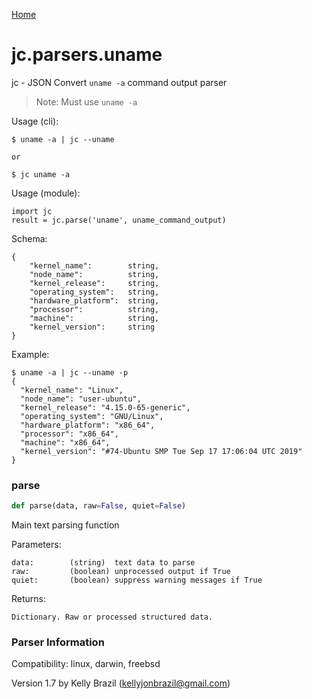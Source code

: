 [Home](https://kellyjonbrazil.github.io/jc/)
<a id="jc.parsers.uname"></a>

# jc.parsers.uname

jc - JSON Convert `uname -a` command output parser

> Note: Must use `uname -a`

Usage (cli):

    $ uname -a | jc --uname

    or

    $ jc uname -a

Usage (module):

    import jc
    result = jc.parse('uname', uname_command_output)

Schema:

    {
        "kernel_name":        string,
        "node_name":          string,
        "kernel_release":     string,
        "operating_system":   string,
        "hardware_platform":  string,
        "processor":          string,
        "machine":            string,
        "kernel_version":     string
    }

Example:

    $ uname -a | jc --uname -p
    {
      "kernel_name": "Linux",
      "node_name": "user-ubuntu",
      "kernel_release": "4.15.0-65-generic",
      "operating_system": "GNU/Linux",
      "hardware_platform": "x86_64",
      "processor": "x86_64",
      "machine": "x86_64",
      "kernel_version": "#74-Ubuntu SMP Tue Sep 17 17:06:04 UTC 2019"
    }

<a id="jc.parsers.uname.parse"></a>

### parse

```python
def parse(data, raw=False, quiet=False)
```

Main text parsing function

Parameters:

    data:        (string)  text data to parse
    raw:         (boolean) unprocessed output if True
    quiet:       (boolean) suppress warning messages if True

Returns:

    Dictionary. Raw or processed structured data.

### Parser Information
Compatibility:  linux, darwin, freebsd

Version 1.7 by Kelly Brazil (kellyjonbrazil@gmail.com)
